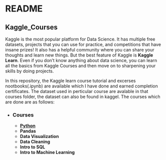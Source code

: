 # README

## Kaggle_Courses

Kaggle is the most popular platform for Data Science. It has multiple free datasets,
projects that you can use for practice, and competitions that have insane prizes! 
It also has a helpful community where you can share your thoughts and learn new things.
But the best feature of Kaggle is **Kaggle Learn**. Even if you don’t know anything about data science,
you can learn all the basics from Kaggle Courses and then move on to sharpening your skills by doing projects.

In this repository, the Kaggle learn course tutorial and excerses nootbooks(.ipynb) are available
which I have done and earned completion certificates. The dataset used in perticular course are avalable
in that courses folder, the dataset can also be found in kaggel. The courses which are done are as follows:

- ### Courses
  - [**Python**](https://github.com/Bluelord/Kaggle_Courses/blob/02b0089524af5849577d3bd828db05ab20b03674/01%20Python/README.md)
  - **Pandas**
  - **Data Visualization**
  - **Data Cleaning**
  - **Intro to SQL**
  - **Intro to Machine Learning**




